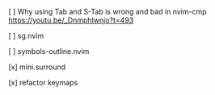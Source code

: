 [ ] Why using Tab and S-Tab is wrong and bad in nvim-cmp
   https://youtu.be/_DnmphIwnjo?t=493

[ ] sg.nvim

[ ] symbols-outline.nvim

[x] mini.surround

[x] refactor keymaps
